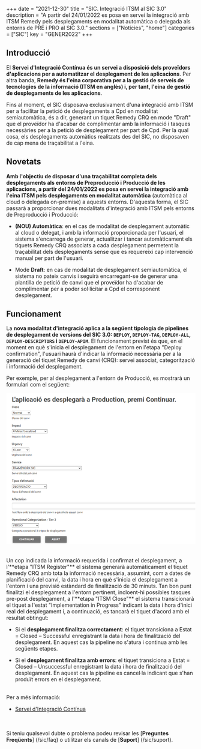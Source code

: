 +++
date        = "2021-12-30"
title       = "SIC. Integració ITSM al SIC 3.0"
description = "A partir del 24/01/2022 es posa en servei la integració amb ITSM Remedy pels desplegaments en modalitat automàtica o delegada als entorns de PRE i PRO al SIC 3.0."
sections    = ["Notícies", "home"]
categories  = ["SIC"]
key         = "GENER2022"
+++

## Introducció

El **Servei d'Integració Contínua és un servei a disposició dels proveïdors d'aplicacions per a automatitzar el desplegament
de les aplicacions**. Per altra banda, **Remedy és l'eina corporativa per a la gestió de serveis de tecnologies de la informació (ITSM en anglès) i,
per tant, l'eina de gestió de desplegaments de les aplicacions**.

Fins al moment, el SIC disposava exclusivament d'una integració amb ITSM per a facilitar la petició de desplegaments a Cpd en modalitat semiautomàtica, és a dir,
generant un tiquet Remedy CRQ en mode "Draft" que el proveïdor ha d'acabar de complimentar amb la informació i tasques necessàries per a la petició de desplegament per part de Cpd.
Per la qual cosa, els desplegaments automàtics realitzats des del SIC, no disposaven de cap mena de traçabilitat a l'eina.

## Novetats

**Amb l'objectiu de disposar d'una traçabilitat completa dels desplegaments als entorns de Preproducció i Producció de les aplicacions,
a partir del 24/01/2022 es posa en servei la integració amb l'eina ITSM pels desplegaments en modalitat automàtica** (automàtica al cloud o delegada on-premise)
a aquests entorns. D'aquesta forma, el SIC passarà a proporcionar dues modalitats d'integració amb ITSM pels entorns de Preproducció i Producció:

- **(NOU) Automàtica**: en el cas de modalitat de desplegament automàtic al cloud o delegat, i amb la informació proporcionada per l'usuari,
el sistema s'encarrega de generar, actualitzar i tancar automàticament els tiquets Remedy CRQ associats a cada desplegament permetent
la traçabilitat dels desplegaments sense que es requereixi cap intervenció manual per part de l'usuari.

- Mode **Draft**: en cas de modalitat de desplegament semiautomàtica, el sistema no pateix canvis i seguirà encarregant-se de generar
una plantilla de petició de canvi que el proveïdor ha d'acabar de complimentar per a poder sol·licitar a Cpd el corresponent desplegament.

## Funcionament

La **nova modalitat d'integració aplica a la següent tipologia de pipelines de desplegament de versions del SIC 3.0: `DEPLOY`, `DEPLOY-TAG`,
`DEPLOY-ALL`, `DEPLOY-DESCRIPTORS` i `DEPLOY-APIM`**. El funcionament previst és que, en el moment en què s'inicia el desplegament de l'entorn
en l'etapa "Deploy confirmation", l'usuari haurà d'indicar la informació necessària per a la generació del tiquet Remedy de canvi (CRQ):
servei associat, categorització i informació del desplegament.

Per exemple, per al desplegament a l'entorn de Producció, es mostrarà un formulari com el següent:

![Input request](/related/sic/3.0/pipeline-input-request-itsm.png)

<br/>
Un cop indicada la informació requerida i confirmat el desplegament, a l'**etapa "ITSM Register"** el sistema generarà automàticament
el tiquet Remedy CRQ amb tota la informació necessària, assumint, com a dates de planificació del canvi, la data i hora en què
s'inicia el desplegament a l'entorn i una previsió estàndard de finalització de 30 minuts.
Tan bon punt finalitzi el desplegament a l'entorn pertinent, incloent-hi possibles tasques pre-post desplegament, a l'**etapa "ITSM Close"**
el sistema transicionarà el tiquet a l'estat "Implementation in Progress" indicant la data i hora d'inici real del desplegament i,
a continuació, es tancarà el tiquet d'acord amb el resultat obtingut:

- Si el **desplegament finalitza correctament**: el tiquet transiciona a Estat = Closed – Successful enregistrant la data i hora de finalització
del desplegament. En aquest cas la pipeline no s'atura i continua amb les següents etapes.

- Si el **desplegament finalitza amb errors**: el tiquet transiciona a Estat = Closed – Unsuccessful enregistrant la data i hora de finalització
del desplegament. En aquest cas la pipeline es cancel·la indicant que s'han produït errors en el desplegament.

<br/>
Per a més informació:

- [Servei d'Integració Contínua](/sic30-serveis/ci/)

<br/><br/>
Si teniu qualsevol dubte o problema podeu revisar les [**Preguntes Freqüents**] (/sic/faq) o utilitzar els canals de [**Suport**] (/sic/suport).